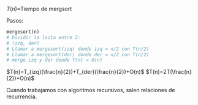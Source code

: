 $T(n)=$Tiempo de mergsort

Pasos:

```python
mergesort(n)
# Dividir la lsita entre 2:
# (izq, der)
# Llamar a mergesort(izq) donde izq = n/2 con T(n/2)
# Llamar a mergesort(der) donde der = n/2 con T(n/2)
# merge izq y der donde T(n) = O(n)
```

$T(n)=T_{izq}(\frac{n}{2})+T_{der}(\frac{n}{2})+O(n)$
$T(n)=2T(\frac{n}{2})+O(n)$

Cuando trabajamos con algoritmos recursivos, salen relaciones de recurrencia.
